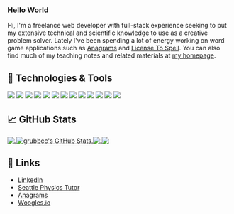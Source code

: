 ### Hello World
Hi, I'm a freelance web developer with full-stack experience seeking to put my extensive technical and scientific knowledge to use as a creative problem solver. Lately I've been spending a lot of energy working on word game applications such as [Anagrams](anagrams.site) and [License To Spell](seattlephysicstutor.com/plates.html). You can also find much of my teaching notes and related materials at [my homepage](seattlephysicstutor.com).

## 🔧 Technologies & Tools
![](https://img.shields.io/badge/OS-Linux-informational?style=plastic&logo=linux&logoColor=black&color=gold)
![](https://img.shields.io/badge/Code-Java-informational?style=plastic&logo=java&logoColor=white&color=gold)
![](https://img.shields.io/badge/Code-JavaScript-informational?plastic=flat&logo=javascript&logoColor=white&color=gold)
![](https://img.shields.io/badge/Code-CSS-informational?style=plastic&logo=cmake&logoColor=white&color=gold)
![](https://img.shields.io/badge/Tools-D3.js-informational?style=plastic&logo=d3dotjs&logoColor=white&color=gold)
![](https://img.shields.io/badge/DB-MySQL-informational?style=plastic&logo=mysql&logoColor=white&color=gold)
![](https://img.shields.io/badge/Tools-Docker-informational?style=plastic&logo=docker&logoColor=white&color=gold)
![](https://img.shields.io/badge/Tools-NGINX-informational?style=plastic&logo=nginx&logoColor=white&color=gold)
![](https://img.shields.io/badge/Code-LaTeX-informational?style=plastic&logo=latex&logoColor=white&color=gold)
![](https://img.shields.io/badge/Code-HTML-informational?style=plastic&logo=html&logoColor=white&color=gold)
![](https://img.shields.io/badge/Tools-JSON-informational?style=plastic&logo=json&logoColor=white&color=gold)
![](https://img.shields.io/badge/Tools-Gradle-informational?style=plastic&logo=gradle&logoColor=white&color=gold)
![](https://img.shields.io/badge/Code-PHP-informational?style=plastic&logo=php&logoColor=white&color=gold)

## &#x1f4c8; GitHub Stats

<a href="https://github.com/grubbcc/grubbcc">
  <img align="center" src="https://github-readme-stats.vercel.app/api/top-langs/?username=grubbcc&title_color=ffffff&text_color=c9cacc&icon_color=2bbc8a&bg_color=1d1f21&langs_count=4" />
</a>
<a href="https://github.com/grubbcc/grubbcc">
  <img align="center" src="https://github-readme-stats.vercel.app/api?username=grubbcc&show_icons=true&line_height=27&count_private=true&title_color=ffffff&text_color=c9cacc&icon_color=2bbc8a&bg_color=1d1f21" alt="grubbcc's GitHub Stats" />
</a>

<a href="https://github.com/grubbcc/anagrams">
  <img align="center" src="https://github-readme-stats.vercel.app/api/pin/?username=grubbcc&repo=anagrams&title_color=ffffff&text_color=c9cacc&icon_color=2bbc8a&bg_color=1d1f21" />

<a href="https://github.com/grubbcc/license-to-spell">
  <img align="center" src="https://github-readme-stats.vercel.app/api/pin/?username=grubbcc&repo=license-to-spell&title_color=ffffff&text_color=c9cacc&icon_color=2bbc8a&bg_color=1d1f21" />
</a>

## 🔗 Links

- <a href="https://www.linkedin.com/in/christopher-grubb-464aa183">LinkedIn</a>
- <a href="https://www.seattlephysicstutor.com">Seattle Physics Tutor</a>
- <a href="https://www.seattlephysicstutor.com/anagrams.html">Anagrams</a>
- <a href="https://woogles.io">Woogles.io</a>

</a>    
